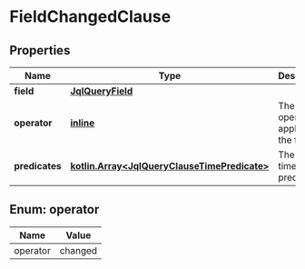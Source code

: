 
# FieldChangedClause

## Properties
Name | Type | Description | Notes
------------ | ------------- | ------------- | -------------
**field** | [**JqlQueryField**](JqlQueryField.md) |  | 
**operator** | [**inline**](#OperatorEnum) | The operator applied to the field. | 
**predicates** | [**kotlin.Array&lt;JqlQueryClauseTimePredicate&gt;**](JqlQueryClauseTimePredicate.md) | The list of time predicates. | 


<a name="OperatorEnum"></a>
## Enum: operator
Name | Value
---- | -----
operator | changed



